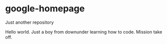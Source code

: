 # google-homepage
Just another repository

Hello world. Just a boy from downunder learning how to code. 
Mission take off.
